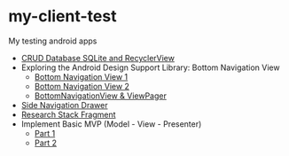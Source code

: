 # my-client-test
My testing android apps
<ul>
<li><a href="https://farizdotid.com/cara-membuat-crud-database-sqlite-dan-recyclerview-android-part-1/">CRUD Database SQLite and RecyclerView</a></li>
<li>
Exploring the Android Design Support Library: Bottom Navigation View
<ul>
<li><a href="https://medium.com/@hitherejoe/exploring-the-android-design-support-library-bottom-navigation-drawer-548de699e8e0">Bottom Navigation View 1</a></li>
<li><a href="http://www.truiton.com/2017/01/android-bottom-navigation-bar-example/">Bottom Navigation View 2</a></li>
<li><a href="http://droidmentor.com/bottomnavigationview-with-viewpager-android/">BottomNavigationView & ViewPager</a></li>
</ul>
</li>
<li><a href="https://farizdotid.com/cara-membuat-navigation-drawer-seperti-bbm-android/">Side Navigation Drawer</a></li>
<li><a href="https://stackoverflow.com/a/18406930">Research Stack Fragment</a></li>
<li>
Implement Basic MVP (Model - View - Presenter)
<ul>
<li><a href="http://www.twoh.co/2016/01/belajar-membuat-aplikasi-android-dengan-teknik-mvp-model-view-presenter/">Part 1</a></li>
<li><a href="https://www.twoh.co/2016/03/06/belajar-membuat-aplikasi-android-dengan-teknik-mvp-part-2/">Part 2</a></li>
</ul>
</li>
</ul>
